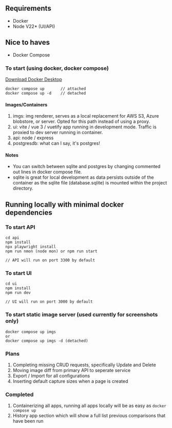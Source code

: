 ## Requirements
- Docker
- Node V22* (UI/API)

## Nice to haves
- Docker Compose

### To start (using docker, docker compose)
[Download Docker Desktop](https://www.docker.com/products/docker-desktop/)
```
docker compose up       // attached
docker compose up -d    // detached
```

#### Images/Containers
1. imgs: img renderer, serves as a local replacement for AWS S3, Azure blobstore, or server. Opted for this path instead of using a proxy.
2. ui: vite / vue 3 / vuetify app running in development mode. Traffic is proxied to dev server running in container.
3. api: node / express
4. postgresdb: what can I say, it's postgres!

#### Notes
- You can switch between sqlite and postgres by changing commented out lines in docker compose file.
- sqlite is great for local development as data persists outside of the container as the sqlite file (database.sqlite) is mounted within the project directory.

## Running locally with minimal docker dependencies

### To start API
```
cd api
npm install
npx playwright install
npm run nmon (node mon) or npm run start

// API will run on port 3300 by default
```

### To start UI
```
cd ui
npm install
npm run dev

// UI will run on port 3000 by default
```

### To start static image server (used currently for screenshots only)
```
docker compose up imgs 
or
docker compose up imgs -d (detached)
```

### Plans
1. Completing missing CRUD requests, specifically Update and Delete
2. Moving image diff from primary API to seperate service
3. Export / Import for all configurations
4. Inserting default capture sizes when a page is created

### Completed
1. Containerizing all apps, running all apps locally will be as easy as `docker compose up`
2. History app section which will show a full list previous comparisons that have been run
